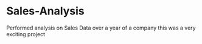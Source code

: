 # Sales-Analysis
Performed analysis on Sales Data over a year of a company
this was a very exciting project
